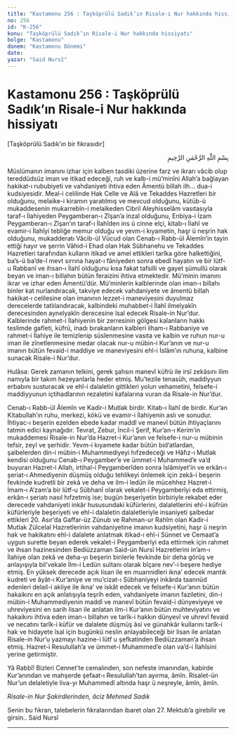 ```yaml
---
title: "Kastamonu 256 : Taşköprülü Sadık’ın Risale-i Nur hakkında hissiyatı"
no: 256
id: "K-256"
konu: "Taşköprülü Sadık’ın Risale-i Nur hakkında hissiyatı"
bolge: "Kastamonu"
donem: "Kastamonu Dönemi"
date: 
yazar: "Said Nursî"
---
```


# Kastamonu 256 : Taşköprülü Sadık’ın Risale-i Nur hakkında hissiyatı

<p class="takdim">[Taşköprülü Sadık’ın bir fıkrasıdır]</p>

<p class="arabic" dir="rtl" title="Meal: “Rahman ve Rahîm olan Allah’ın adıyla.”">بِسْمِ اللّٰهِ الرَّحْمٰنِ الرَّحِيمِ</p>

Müslümanın imanını izhar için kalben tasdiki üzerine farz ve ikrarı vâcib olup tereddüdsüz iman ve itikad edeceği, ruh ve kalb-i mü’minîni Allah’a bağlayan hakikat-ı rububiyeti ve vahdaniyeti ihtiva eden Âmentü billah ilh… dua-i kudsiyesidir. Meal-i celilinde Hak Celle ve Alâ ve Tekaddes Hazretleri bir olduğunu, melaike-i kiramın yaratılmış ve mevcud olduğunu, kütüb-ü mukaddesenin mukarrebîn-i melaikeden Cibril Aleyhisselâm vasıtasıyla taraf-ı İlahiyeden Peygamberan-ı Zîşan’a inzal olduğunu, Enbiya-i İzam Peygamberan-ı Zîşan’ın taraf-ı İlahîden ins ü cinne elçi, kitab-ı İlahî ve evamir-i İlahîyi tebliğe memur olduğu ve yevm-i kıyametin, haşr ü neşrin hak olduğunu, mukadderatı Vâcib-ül Vücud olan Cenab-ı Rabb-ül Âlemîn’in tayin ettiği hayır ve şerrin Vâhid-i Ehad olan Hak Sübhanehu ve Tekaddes Hazretleri tarafından kulların itikad ve amel ettikleri tarîka göre halkettiğini, ba’s-ü ba’de-l mevt sırrına hayat-ı fâniyeden sonra ebedî hayatın ve bir lütf-u Rabbanî ve ihsan-ı İlahî olduğunu kısa fakat tafsilli ve gayet şümullü olarak beyan ve iman-ı billahın bütün feraizini ihtiva etmektedir. Mü’minin imanını ikrar ve izhar eden Âmentü’dür. Mü’minlerin kalblerinde olan iman-ı billahı binler kat nurlandıracak, takviye edecek vahdaniyete ve âmentü billah hakikat-ı celilesine olan imanının lezzet-i maneviyesini duyulmaz derecelerde tatlılandıracak, kalbindeki muhabbet-i İlahî ilmelyakîn derecesinden aynelyakîn derecesine îsal edecek Risale-in Nur’dur. Kalblerinde rahmet-i İlahiyenin bir zerresinin gölgesi kalanların hakkı teslimde gafleti, küfrü, inadı bırakanların kalbleri ilham-ı Rabbaniye ve rahmet-i İlahiye ile temizlenip süslenmesine vasıta ve kalbin ve ruhun nur-u iman ile zînetlenmesine medar olacak nur-u mübin-i Kur’anın ve nur-u imanın bütün fevaid-i maddiye ve maneviyesini ehl-i İslâm’ın ruhuna, kalbine sunacak Risale-i Nur’dur.

Hulâsa: Gerek zamanın telkini, gerek şahsın manevî küfrü ile irsî zekâsını ilim namıyla bir takım hezeyanlarla heder etmiş. Mu’tezile tenasüh, maddiyyun erbabını susturacak ve ehl-i dalaletin gittikleri yolun vehametini, felsefe-i maddiyyunun içtihadlarının rezaletini kafalarına vuran da Risale-in Nur’dur.

Cenab-ı Rabb-ül Âlemîn ve Kadir-i Mutlak birdir. Kitab-ı İlahî de birdir. Kur’an Kitabullah’ın ruhu, merkezi, kökü ve evamir-i İlahiyenin aslı ve sonudur. İhtiyac-ı beşerin ezelden ebede kadar maddî ve manevî bütün ihtiyaçlarını tatmin edici kaynağıdır. Tevrat, Zebur, İncil-i Şerif, Kur’an-ı Kerim’in mukaddemesi Risale-in Nur’da Hazret-i Kur’anın ve felsefe-i nur-u mübinin tefsir, zeyl ve şerhidir. Yevm-i kıyamete kadar bütün bid’atlardan, şaibelerden din-i mübin-i Muhammediyeyi hıfzedeceği ve Hâfız-ı Mutlak kendisi olduğunu Cenab-ı Peygamber’e ve ümmet-i Muhammed’e va’d buyuran Hazret-i Allah, irtihal-i Peygamberîden sonra İslâmiyet’in ve erkân-ı şeriat-ı Ahmediyenin düşmüş olduğu tehlikeyi önlemek için zekâ-i beşerin fevkinde kudretli bir zekâ ve deha ve ilm-i ledün ile mücehhez Hazret-i İmam-ı A’zam’a bir lütf-u Sübhanî olarak vekalet-i Peygamberîyi eda ettirmiş, erkân-ı şeriatı nasıl hıfzetmiş ise; bugün beşeriyetin birbiriyle rekabet eder derecede vahdaniyeti inkâr hususundaki küfürlerini, dalaletlerini ehl-i küfrün küfürleriyle beşeriyeti ve ehl-i dalaletin dalaletleriyle insaniyeti şaibedar ettikleri 20. Asır’da Gaffar-üz Zünub ve Rahman-ur Rahîm olan Kadir-i Mutlak Zülcelal Hazretlerinin vahdaniyetine imanın kudsiyetini, haşr ü neşrin hak ve hakikatını ehl-i dalalete anlatmak itikad-ı ehl-i Sünnet ve Cemaat’a uygun surette beyan ederek vekalet-i Peygamberîyi eda ettirmek için rahmet ve ihsan hazinesinden Bediüzzaman Said-ün Nursî Hazretlerini in’am-ı İlahiye olan zekâ ve deha-yı beşerin binlerle fevkinde bir deha görüş ve anlayışıyla bil’vekale İlm-i Ledün sultanı olarak bîçare nev’-i beşere hediye etmiş. En yüksek derecede açık lisan ile en muannidleri ikna’ edecek mantık kudreti ve âyât-ı Kur’aniye ve mu’cizat-ı Sübhaniyeyi inkârda taannüd edenleri delail-i akliye ile ikna’ ve iskât edecek ve felsefe-i Kur’anın bütün hakaikını en açık anlatışıyla teşrih eden, vahdaniyete imanın faziletini, din-i mübin-i Muhammediyenin maddî ve manevî bütün fevaid-i dünyeviyeye ve uhreviyesini en sarih lisan ile anlatan ilm-i Kur’anın bütün muhteviyatını ve hakaikını ihtiva eden iman-ı billahın ve tarîk-i hakkın dünyevî ve uhrevî fevaid ve necatını tarîk-i küfür ve dalalete düşmüş âsi ve günahkâr kullarını tarîk-i hak ve hidayete îsal için bugünkü neslin anlayabileceği bir lisan ile anlatan Risale-in Nur’u yazmayı hazine-i lütf u şefkatinden Bediüzzaman’a ihsan etmiş. Hazret-i Resulullah’a ve ümmet-i Muhammed’e olan va’d-i İlahîsini yerine getirmiştir.

Yâ Rabbî! Bizleri Cennet’te cemalinden, son nefeste imanından, kabirde Kur’anından ve mahşerde şefaat-ı Resulullah’tan ayırma, âmîn. Risalet-ün Nur’un delaletiyle liva-yı Muhammedî altında haşr ü neşreyle, âmîn, âmîn.

*Risale-in Nur Şakirdlerinden, âciz*
*Mehmed Sadık*

Senin bu fıkran, talebelerin fıkralarından ibaret olan 27. Mektub’a girebilir ve girsin.. Said Nursî

***
